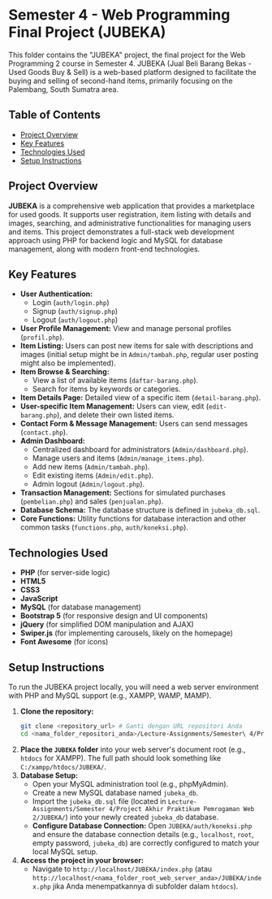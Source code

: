 # Semester 4 - Web Programming Final Project (JUBEKA)

This folder contains the "JUBEKA" project, the final project for the Web Programming 2 course in Semester 4. JUBEKA (Jual Beli Barang Bekas - Used Goods Buy & Sell) is a web-based platform designed to facilitate the buying and selling of second-hand items, primarily focusing on the Palembang, South Sumatra area.

## Table of Contents

- [Project Overview](#project-overview)
- [Key Features](#key-features)
- [Technologies Used](#technologies-used)
- [Setup Instructions](#setup-instructions)

## Project Overview

**JUBEKA** is a comprehensive web application that provides a marketplace for used goods. It supports user registration, item listing with details and images, searching, and administrative functionalities for managing users and items. This project demonstrates a full-stack web development approach using PHP for backend logic and MySQL for database management, along with modern front-end technologies.

## Key Features

-   **User Authentication:**
    -   Login (`auth/login.php`)
    -   Signup (`auth/signup.php`)
    -   Logout (`auth/logout.php`)
-   **User Profile Management:** View and manage personal profiles (`profil.php`).
-   **Item Listing:** Users can post new items for sale with descriptions and images (initial setup might be in `Admin/tambah.php`, regular user posting might also be implemented).
-   **Item Browse & Searching:**
    -   View a list of available items (`daftar-barang.php`).
    -   Search for items by keywords or categories.
-   **Item Details Page:** Detailed view of a specific item (`detail-barang.php`).
-   **User-specific Item Management:** Users can view, edit (`edit-barang.php`), and delete their own listed items.
-   **Contact Form & Message Management:** Users can send messages (`contact.php`).
-   **Admin Dashboard:**
    -   Centralized dashboard for administrators (`Admin/dashboard.php`).
    -   Manage users and items (`Admin/manage_items.php`).
    -   Add new items (`Admin/tambah.php`).
    -   Edit existing items (`Admin/edit.php`).
    -   Admin logout (`Admin/logout.php`).
-   **Transaction Management:** Sections for simulated purchases (`pembelian.php`) and sales (`penjualan.php`).
-   **Database Schema:** The database structure is defined in `jubeka_db.sql`.
-   **Core Functions:** Utility functions for database interaction and other common tasks (`functions.php`, `auth/koneksi.php`).

## Technologies Used

* **PHP** (for server-side logic)
* **HTML5**
* **CSS3**
* **JavaScript**
* **MySQL** (for database management)
* **Bootstrap 5** (for responsive design and UI components)
* **jQuery** (for simplified DOM manipulation and AJAX)
* **Swiper.js** (for implementing carousels, likely on the homepage)
* **Font Awesome** (for icons)

## Setup Instructions

To run the JUBEKA project locally, you will need a web server environment with PHP and MySQL support (e.g., XAMPP, WAMP, MAMP).

1.  **Clone the repository:**
    ```bash
    git clone <repository_url> # Ganti dengan URL repositori Anda
    cd <nama_folder_repositori_anda>/Lecture-Assignments/Semester\ 4/Project\ Akhir\ Praktikum\ Pemrogaman\ Web\ 2/
    ```
2.  **Place the `JUBEKA` folder** into your web server's document root (e.g., `htdocs` for XAMPP). The full path should look something like `C:/xampp/htdocs/JUBEKA/`.
3.  **Database Setup:**
    * Open your MySQL administration tool (e.g., phpMyAdmin).
    * Create a new MySQL database named `jubeka_db`.
    * Import the `jubeka_db.sql` file (located in `Lecture-Assignments/Semester 4/Project Akhir Praktikum Pemrogaman Web 2/JUBEKA/`) into your newly created `jubeka_db` database.
    * **Configure Database Connection:** Open `JUBEKA/auth/koneksi.php` and ensure the database connection details (e.g., `localhost`, `root`, empty password, `jubeka_db`) are correctly configured to match your local MySQL setup.
4.  **Access the project in your browser:**
    * Navigate to `http://localhost/JUBEKA/index.php` (atau `http://localhost/<nama_folder_root_web_server_anda>/JUBEKA/index.php` jika Anda menempatkannya di subfolder dalam `htdocs`).
